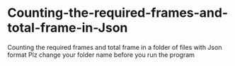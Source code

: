 # Counting-the-required-frames-and-total-frame-in-Json
Counting the required frames and total frame in a folder of files with Json format
Plz change your folder name before you run the program
